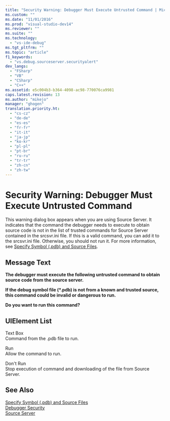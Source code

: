 ```yaml
---
title: "Security Warning: Debugger Must Execute Untrusted Command | Microsoft Docs"
ms.custom: ""
ms.date: "11/01/2016"
ms.prod: "visual-studio-dev14"
ms.reviewer: ""
ms.suite: ""
ms.technology: 
  - "vs-ide-debug"
ms.tgt_pltfrm: ""
ms.topic: "article"
f1_keywords: 
  - "vs.debug.sourceserver.securityalert"
dev_langs: 
  - "FSharp"
  - "VB"
  - "CSharp"
  - "C++"
ms.assetid: e5c004b3-b364-4098-ac98-770076ca9981
caps.latest.revision: 13
ms.author: "mikejo"
manager: "ghogen"
translation.priority.ht: 
  - "cs-cz"
  - "de-de"
  - "es-es"
  - "fr-fr"
  - "it-it"
  - "ja-jp"
  - "ko-kr"
  - "pl-pl"
  - "pt-br"
  - "ru-ru"
  - "tr-tr"
  - "zh-cn"
  - "zh-tw"
---
```

# Security Warning: Debugger Must Execute Untrusted Command
This warning dialog box appears when you are using Source Server. It indicates that the command the debugger needs to execute to obtain source code is not in the list of trusted commands for Source Server contained in the srcsvr.ini file. If this is a valid command, you can add it to the srcsvr.ini file. Otherwise, you should not run it. For more information, see [Specify Symbol (.pdb) and Source Files](../debugger/specify-symbol-dot-pdb-and-source-files-in-the-visual-studio-debugger.md).  
  
## Message Text  
 **The debugger must execute the following untrusted command to obtain source code from the source server.**  
  
 **If the debug symbol file (\*.pdb) is not from a known and trusted source, this command could be invalid or dangerous to run.**  
  
 **Do you want to run this command?**  
  
## UIElement List  
 Text Box  
 Command from the .pdb file to run.  
  
 Run  
 Allow the command to run.  
  
 Don't Run  
 Stop execution of command and downloading of the file from Source Server.  
  
## See Also  
 [Specify Symbol (.pdb) and Source Files](../debugger/specify-symbol-dot-pdb-and-source-files-in-the-visual-studio-debugger.md)   
 [Debugger Security](../debugger/debugger-security.md)   
 [Source Server](http://msdn.microsoft.com/library/windows/desktop/ms680641\(v=vs.85\).aspx)